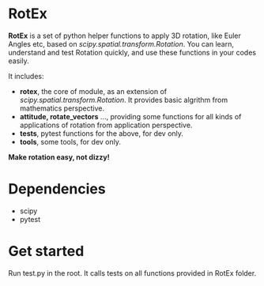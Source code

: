 # RotEx

**RotEx** is a set of python helper functions to apply 3D rotation, like Euler Angles etc, based on _scipy.spatial.transform.Rotation_.
You can learn, understand and test Rotation quickly, and use these functions in your codes easily.

It includes:
- **rotex**, the core of module, as an extension of _scipy.spatial.transform.Rotation_. It provides basic algrithm from mathematics perspective.
- **attitude, rotate_vectors** ..., providing some functions for all kinds of applications of rotation from application perspective.
- **tests**, pytest functions for the above, for dev only.
- **tools**, some tools, for dev only.

**Make rotation easy, not dizzy!**

# Dependencies

- scipy
- pytest

# Get started

Run test.py in the root. It calls tests on all functions provided in RotEx folder.
